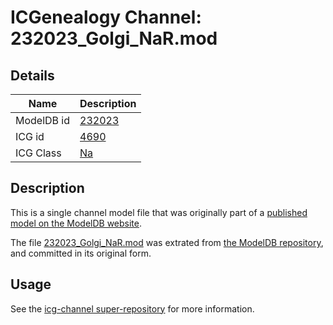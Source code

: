 # ICGenealogy Channel: 232023\_Golgi\_NaR.mod

## Details

Name | Description
---- | -----------
ModelDB id | [232023](http://senselab.med.yale.edu/ModelDB/ShowModel.cshtml?model=232023)
ICG id | [4690](http://icg.neurotheory.ox.ac.uk/channels/2/4690)
ICG Class | [Na](http://icg.neurotheory.ox.ac.uk/channels/2)

## Description

This is a single channel model file that was originally part of a [published model on the ModelDB website](http://senselab.med.yale.edu/mModelDB/ShowModel.cshtml?model=232023).

The file [232023\_Golgi\_NaR.mod](232023_Golgi_NaR.mod) was extrated from [the ModelDB repository](http://senselab.med.yale.edu/ModelDB/ShowModel.cshtml?model=232023), and committed in its original form.

## Usage

See the [icg-channel super-repository](https://github.com/icgenealogy/icg-channels) for more information.